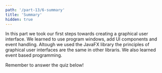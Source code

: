 ```yaml
---
path: '/part-13/6-summary'
title: 'Summary'
hidden: true
---
```


<!-- Tässä osassa otit ensimmäiset askeleet graafisten käyttöliittymien luomiseen. Opit luomaan ikkunoita, lisäämään käyttöliittymiin komponentteja, asettelemaan käyttöliittymäkomponentteja, sekä käsittelemään käyttöliittymän tapahtumia. Vaikka harjoittelimme käyttöliittymien luomista JavaFX-kirjaston avulla, ovat käyttöliittymien luomiseen liittyvät periaatteet samoja myös muilla kirjastoilla. Harjoittelimme myös tapahtumaohjattua ohjelmointia. Tapahtumaohjatussa ohjelmoinnissa ohjelma käynnistyy ja jää odottamaan tapahtumia. Jokaisella ohjelman tapahtumalla voi olla omanlaisensa konkreettinen toiminnallisuus. Jopa ohjelman sammuttaminen on tapahtuma, joskin se on tyypillisesti käyttöliittymäkirjaston vastuulla. Tässä kurssimateriaalissakin hyödynnetään tapahtumaohjattua ohjelmointia, aivan samalla tavalla kuin käyttämässäsi selaimessa. Kun vastaat alla olevaan kyselyyn, vastausnapin painaminen aiheuttaa tapahtuman, joka lähettää vastauksen palvelimelle. Vastaavasti kun kirjoitat esimerkiksi selaimeen verkko-osoitteen ja painat enteriä, selaimessa käynnistyy tapahtumaketju, joka lopulta johtaa siihen, että osoitteessa oleva sivu haetaan tietokoneellesi ja näytetään selaimessa.

Vastaa vielä lopuksi seuraavaan kolmannentoista osan osaamistavoitteita tarkastelevaan itsearviointikyselyyn. --->

In this part we took our first steps towards creating a graphical user interface. We learned to use program windows, add UI components and event handling. Altough we used the JavaFX library the principles of graphical user interfaces are the same in other libraris. We also learned event based programming.

Remember to answer the quiz below!

<quiz id='cab88b9e-a9e2-5fe9-bcb5-6100d3a131a1'></quiz>
